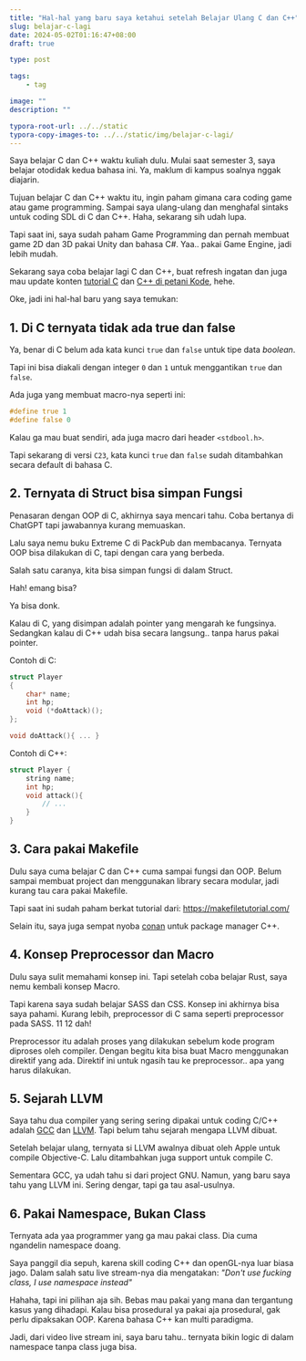 ```yaml
---
title: "Hal-hal yang baru saya ketahui setelah Belajar Ulang C dan C++"
slug: belajar-c-lagi
date: 2024-05-02T01:16:47+08:00
draft: true

type: post

tags:
    - tag

image: ""
description: ""

typora-root-url: ../../static
typora-copy-images-to: ../../static/img/belajar-c-lagi/
---
```


Saya belajar C dan C++ waktu kuliah dulu. Mulai saat semester 3, saya belajar otodidak kedua bahasa ini.
Ya, maklum di kampus soalnya nggak diajarin.

Tujuan belajar C dan C++ waktu itu, ingin paham gimana cara coding game atau game programming.
Sampai saya ulang-ulang dan menghafal sintaks untuk coding SDL di C dan C++. Haha, sekarang sih udah lupa.

Tapi saat ini, saya sudah paham Game Programming dan pernah membuat game 2D dan 3D pakai Unity
dan bahasa C#. Yaa.. pakai Game Engine, jadi lebih mudah.

Sekarang saya coba belajar lagi C dan C++, buat refresh ingatan dan juga mau update konten
[tutorial C](https://www.petanikode.com/tutorial/c) dan [C++ di petani Kode](https://www.petanikode.com/tutorial/cpp), hehe.

Oke, jadi ini hal-hal baru yang saya temukan:

## 1. Di C ternyata tidak ada true dan false

Ya, benar di C belum ada kata kunci `true` dan `false` untuk tipe
data *boolean*.

Tapi ini bisa diakali dengan integer `0` dan `1` untuk menggantikan
`true` dan `false`.

Ada juga yang membuat macro-nya seperti ini:

```c
#define true 1
#define false 0
```

Kalau ga mau buat sendiri, ada juga macro dari header `<stdbool.h>`.

Tapi sekarang di versi `C23`, kata kunci `true` dan `false` sudah
ditambahkan secara default di bahasa C.

## 2. Ternyata di Struct bisa simpan Fungsi

Penasaran dengan OOP di C, akhirnya saya mencari tahu.
Coba bertanya di ChatGPT tapi jawabannya kurang memuaskan.

Lalu saya nemu buku Extreme C di PackPub dan membacanya.
Ternyata OOP bisa dilakukan di C, tapi dengan cara yang berbeda.

Salah satu caranya, kita bisa simpan fungsi di dalam Struct.

Hah! emang bisa?

Ya bisa donk.

Kalau di C, yang disimpan adalah pointer yang mengarah ke fungsinya.
Sedangkan kalau di C++ udah bisa secara langsung.. tanpa harus pakai pointer.

Contoh di C:

```c
struct Player
{
    char* name;
    int hp;
    void (*doAttack)();
};

void doAttack(){ ... }
```

Contoh di C++:

```cpp
struct Player {
    string name;
    int hp;
    void attack(){
        // ...
    }
}
```

## 3. Cara pakai Makefile

Dulu saya cuma belajar C dan C++ cuma sampai fungsi dan OOP.
Belum sampai membuat project dan menggunakan library secara modular, 
jadi kurang tau cara pakai Makefile.

Tapi saat ini sudah paham berkat tutorial dari: https://makefiletutorial.com/

Selain itu, saya juga sempat nyoba [conan](https://conan.io/) untuk package manager C++.

## 4. Konsep Preprocessor dan Macro

Dulu saya sulit memahami konsep ini. Tapi setelah coba belajar Rust,
saya nemu kembali konsep Macro.

Tapi karena saya sudah belajar SASS dan CSS. 
Konsep ini akhirnya bisa saya pahami. Kurang lebih, preprocessor di C
sama seperti preprocessor pada SASS. 11 12 dah!

Preprocessor itu adalah proses yang dilakukan sebelum kode
program diproses oleh compiler. Dengan begitu kita bisa buat Macro
menggunakan direktif yang ada. Direktif ini untuk ngasih tau ke preprocessor..
apa yang harus dilakukan.

## 5. Sejarah LLVM

Saya tahu dua compiler yang sering sering dipakai untuk coding C/C++
adalah [GCC](https://gcc.gnu.org/) dan [LLVM](http://llvm.org/). Tapi belum tahu sejarah mengapa LLVM dibuat.

Setelah belajar ulang, ternyata si LLVM awalnya dibuat oleh Apple untuk
compile Objective-C. Lalu ditambahkan juga support untuk compile C.

Sementara GCC, ya udah tahu si dari project GNU. Namun, yang baru
saya tahu yang LLVM ini. Sering dengar, tapi ga tau asal-usulnya.

## 6. Pakai Namespace, Bukan Class

Ternyata ada yaa programmer yang ga mau pakai class. Dia cuma ngandelin namespace doang.

Saya panggil dia sepuh, karena skill coding C++ dan openGL-nya luar biasa jago.
Dalam salah satu live stream-nya dia mengatakan: *"Don't use fucking class, I use namespace instead"*



Hahaha, tapi ini pilihan aja sih. Bebas mau pakai yang mana dan tergantung kasus yang dihadapi.
Kalau bisa prosedural ya pakai aja prosedural, gak perlu dipaksakan OOP. Karena bahasa C++ kan multi paradigma.

Jadi, dari video live stream ini, saya baru tahu.. ternyata bikin logic di dalam namespace tanpa class juga bisa.